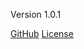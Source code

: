 <div class="navbar-container">
    <p>Version 1.0.1</p>
    <a class="button" href="https://github.com/curvingreality/flutter-library" target="_blank">GitHub</a>
    <a class="button-outline" href="#/LICENSE.md">License</a>
</div>
